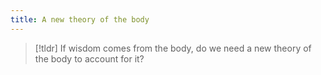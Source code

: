 ```yaml
---
title: A new theory of the body
---
```


> [!tldr]
> If wisdom comes from the body, do we need a new theory of the body to account for it?
